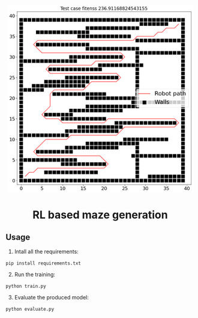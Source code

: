 
<p align="center">
	<img height="500px" src="illustration/rigaa_robot.png"/>
</p>
<h1 align="center">
	RL based maze generation
</h1>

## Usage
1. Intall all the requirements:
```
pip install requirements.txt
```
2. Run the training:
```
python train.py
```
3. Evaluate the produced model:
```
python evaluate.py
```